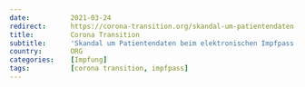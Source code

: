 ```yaml
---
date:          2021-03-24
redirect:      https://corona-transition.org/skandal-um-patientendaten-beim-elektronischen-impfpass
title:         Corona Transition
subtitle:      'Skandal um Patientendaten beim elektronischen Impfpass'
country:       ORG
categories:    [Impfung]
tags:          [corona transition, impfpass]
---
```

